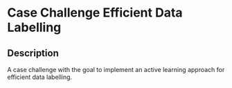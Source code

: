 # Case Challenge Efficient Data Labelling

## Description

A case challenge with the goal to implement an active learning approach for efficient data labelling.